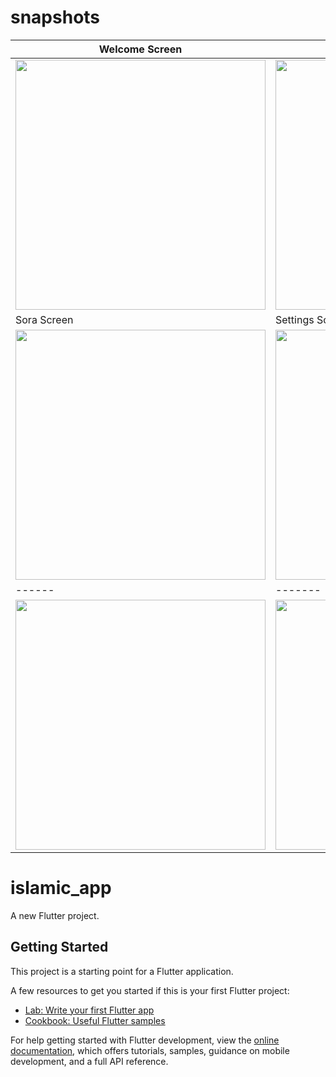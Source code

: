 # snapshots 

| Welcome Screen | Ahadith Screen |
|------|-------|
|<img src = "https://github.com/MohamedElshalkany/islamic-app/assets/127790953/0384a0da-f5dc-40f0-ab9e-a2af2d511621" width = "400">|<img src = "https://github.com/MohamedElshalkany/islamic-app/assets/127790953/3b37ef03-9285-4a19-a23c-dc175352c996" width = "400">|
| Sora Screen | Settings Screen |
|<img src="https://github.com/MohamedElshalkany/islamic-app/assets/127790953/cbe4ee87-5a79-41fe-9c04-832cb2029152" width="400">|<img src="https://github.com/MohamedElshalkany/islamic-app/assets/127790953/bd5d9bcc-b756-4f80-9c3b-a1c3f18db0e0" width="400">|
|------|-------|
|<img src="https://github.com/MohamedElshalkany/islamic-app/assets/127790953/1c6bad46-c92c-4114-9428-226d2052e5fa" width="400">|<img src="https://github.com/MohamedElshalkany/islamic-app/assets/127790953/4b39014a-d01d-4869-8b32-0f9536b5ee0a" width="400">|


# islamic_app

A new Flutter project.


## Getting Started

This project is a starting point for a Flutter application.

A few resources to get you started if this is your first Flutter project:

- [Lab: Write your first Flutter app](https://docs.flutter.dev/get-started/codelab)
- [Cookbook: Useful Flutter samples](https://docs.flutter.dev/cookbook)

For help getting started with Flutter development, view the
[online documentation](https://docs.flutter.dev/), which offers tutorials,
samples, guidance on mobile development, and a full API reference.
